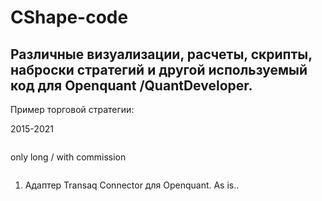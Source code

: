 # CShape-code


## Различные визуализации, расчеты, скрипты, наброски стратегий и другой используемый код для Openquant /QuantDeveloper.


Пример торговой стратегии:

2015-2021

<img src="https://raw.githubusercontent.com/Ragve-hub/scribble/gh-pages/images/seasonal1_ch2.png" alt="">

only long / with commission

<img src="https://raw.githubusercontent.com/Ragve-hub/scribble/gh-pages/images/seasonal1_p2.png" alt="">

1) Адаптер Transaq Connector для Openquant. As is..
